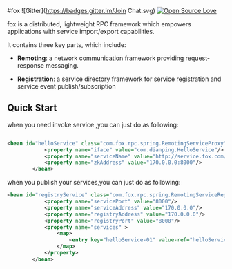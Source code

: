 #fox
![Gitter](https://badges.gitter.im/Join Chat.svg)
[![Open Source Love](https://badges.frapsoft.com/os/v1/open-source.svg?v=102)](https://github.com/wenbo2018/fox/)


fox is a distributed, lightweight RPC framework which empowers applications with service import/export capabilities.

It contains three key parts, which include:

* **Remoting**: a network communication framework providing request-response messaging.

* **Registration**: a service directory framework for service registration and service event publish/subscription


## Quick Start
when you need invoke service ,you can just do as following:

```xml

<bean id="helloService" class="com.fox.rpc.spring.RemotingServiceProxy" init-method="init">
            <property name="iface" value="com.dianping.HelloService"/>
            <property name="serviceName" value="http://service.fox.com/helloTestService/helloService_1.0.0"/>
            <property name="zkAddress" value="170.0.0.0:8000"/>
        </bean>

```

when you publish your services,you can just do as following:

```xml
<bean id="registryService" class="com.fox.rpc.spring.RemotingServiceRegistry" init-method="init">
            <property name="servicePort" value="8000"/>
            <property name="serviceAddress" value="170.0.0.0"/>
            <property name="registryAddress" value="170.0.0.0"/>
            <property name="registryPort" value="8000"/>
            <property name="services" >
                <map>
                    <entry key="helloService-01" value-ref="helloService"/>
                </map>
            </property>
        </bean>

```

